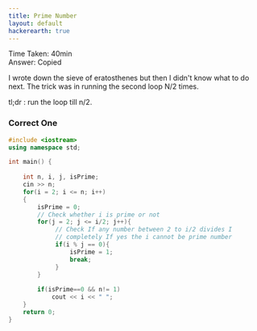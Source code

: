 ```yaml
---
title: Prime Number
layout: default
hackerearth: true
---
```



Time Taken: 40min   
Answer: Copied


I wrote down the sieve of eratosthenes but then I didn't know what to do next. The trick was in running the second loop N/2 times.

tl;dr : run the loop till n/2.

### Correct One

``` c++
#include <iostream>
using namespace std;

int main() {
    
    int n, i, j, isPrime;
    cin >> n;
    for(i = 2; i <= n; i++)
    {
        isPrime = 0;
        // Check whether i is prime or not
        for(j = 2; j <= i/2; j++){
             // Check If any number between 2 to i/2 divides I 
             // completely If yes the i cannot be prime number
             if(i % j == 0){
                 isPrime = 1;
                 break;
             }
        }
           
        if(isPrime==0 && n!= 1)
            cout << i << " ";
    }
    return 0;
}
```
